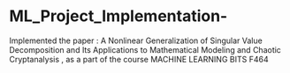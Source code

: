 # ML_Project_Implementation-
Implemented the paper : A Nonlinear Generalization of Singular Value Decomposition and Its Applications to Mathematical Modeling and Chaotic Cryptanalysis , as a part of the course MACHINE LEARNING BITS F464
